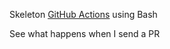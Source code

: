 Skeleton [GitHub Actions](https://code-maven.com/github-actions) using Bash

See what happens when I send a PR
